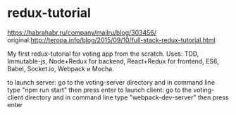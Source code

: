 # redux-tutorial
https://habrahabr.ru/company/mailru/blog/303456/
original:http://teropa.info/blog/2015/09/10/full-stack-redux-tutorial.html

My first redux-tutorial for voting app from the scratch.
Uses: TDD, Immutable-js, Node+Redux for backend, React+Redux for frontend,
ES6, Babel, Socket.io, Webpack и Mocha.

to launch server: go to the voting-server directory and in command line type "npm run start" then press enter
to launch client: go to the voting-client directory and in command line type "webpack-dev-server" then press enter